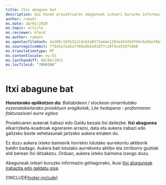 ```yaml
---
title: Itxi abagune bat
description: Gai honek proiektuaren abaguneak ixteari buruzko informazioa ematen du.
author: rumant
ms.date: 10/01/2020
ms.topic: article
ms.reviewer: kfend
ms.author: rumant
ms.openlocfilehash: da388c19fb32a1dc62a0273a4de1203a45345dfb0c0a56e76b73cccc751e9545
ms.sourcegitcommit: 7f8d1e7a16af769adb43d1877c28fdce53975db8
ms.translationtype: MT
ms.contentlocale: eu-ES
ms.lasthandoff: 08/06/2021
ms.locfileid: "7006366"
---
```

# <a name="close-an-opportunity"></a>Itxi abagune bat

_**Honetarako aplikatzen da:** Baliabideen / stockean oinarritutako eszenatokietarako proiektuen eragiketak, Lite hedapena - proformaren fakturazioari aurre egitea_

Proiektuaren aukerak Irabazi edo Galdu bezala itxi daitezke. **Itxi abagunea** elkarrizketa-koadroak egoeraren arrazoi, data eta aukera irabazi edo galtzeko beste xehetasunak jartzeko aukera ematen du.

Ez duzu aukera ixteko baimenik horrekin lotutako aurrekontu aktiborik baldin badago. Aukera bati lotutako aurrekontu aktibo eta zirriborro guztiak aldi berean itxi ditzakezu. Orduan, aukera ixteko baimena izango duzu.

Abaguneak ixteari buruzko informazio gehiagorako, ikusi [Itxi abaguneak irabazita edo galdatu gisa](/dynamics365/sales-enterprise/close-opportunity-won-lost-sales).


[!INCLUDE[footer-include](../includes/footer-banner.md)]